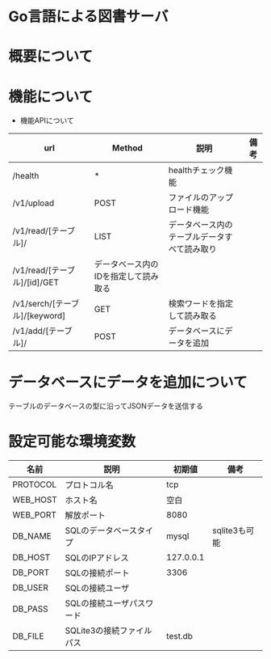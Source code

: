 # Go言語による図書サーバ

# 概要について

# 機能について

* 機能APIについて

|url|Method|説明|備考|
|--|--|--|--|
|/health|*|healthチェック機能||
|/v1/upload|POST|ファイルのアップロード機能||
|/v1/read/[テーブル]/|LIST|データベース内のテーブルデータすべて読み取り||
|/v1/read/[テーブル]/[id]/GET|データベース内のIDを指定して読み取る||
|/v1/serch/[テーブル]/[keyword]|GET|検索ワードを指定して読み取る||
|/v1/add/[テーブル]/|POST|データベースにデータを追加||


# データベースにデータを追加について
テーブルのデータベースの型に沿ってJSONデータを送信する

# 設定可能な環境変数

|名前|説明|初期値|備考|
|--|--|--|--|
|PROTOCOL|プロトコル名|tcp||
|WEB_HOST|ホスト名|空白||
|WEB_PORT|解放ポート|8080||
|DB_NAME|SQLのデータベースタイプ|mysql|sqlite3も可能|
|DB_HOST|SQLのIPアドレス|127.0.0.1||
|DB_PORT|SQLの接続ポート|3306||
|DB_USER|SQLの接続ユーザ||
|DB_PASS|SQLの接続ユーザパスワード||
|DB_FILE|SQLite3の接続ファイルパス|test.db|